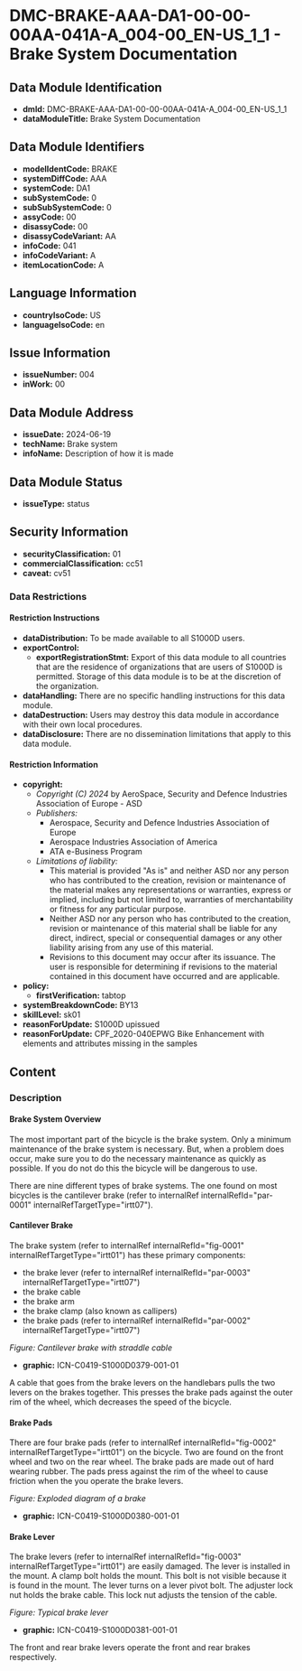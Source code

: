# DMC-BRAKE-AAA-DA1-00-00-00AA-041A-A_004-00_EN-US_1_1 - Brake System Documentation

## Data Module Identification

*   **dmId:** DMC-BRAKE-AAA-DA1-00-00-00AA-041A-A_004-00_EN-US_1_1
*   **dataModuleTitle:** Brake System Documentation

## Data Module Identifiers

*   **modelIdentCode:** BRAKE
*   **systemDiffCode:** AAA
*   **systemCode:** DA1
*   **subSystemCode:** 0
*   **subSubSystemCode:** 0
*   **assyCode:** 00
*   **disassyCode:** 00
*   **disassyCodeVariant:** AA
*   **infoCode:** 041
*   **infoCodeVariant:** A
*   **itemLocationCode:** A

## Language Information

*   **countryIsoCode:** US
*   **languageIsoCode:** en

## Issue Information

*   **issueNumber:** 004
*   **inWork:** 00

## Data Module Address

*   **issueDate:** 2024-06-19
*   **techName:** Brake system
*   **infoName:** Description of how it is made

## Data Module Status

*   **issueType:** status

## Security Information

*   **securityClassification:** 01
*   **commercialClassification:** cc51
*   **caveat:** cv51

### Data Restrictions

#### Restriction Instructions

*   **dataDistribution:** To be made available to all S1000D users.
*   **exportControl:**
    *   **exportRegistrationStmt:** Export of this data module to all countries that are the residence of organizations that are users of S1000D is permitted. Storage of this data module is to be at the discretion of the organization.
*   **dataHandling:** There are no specific handling instructions for this data module.
*   **dataDestruction:** Users may destroy this data module in accordance with their own local procedures.
*   **dataDisclosure:** There are no dissemination limitations that apply to this data module.

#### Restriction Information

*   **copyright:**
    *   *Copyright (C) 2024* by AeroSpace, Security and Defence Industries Association of Europe - ASD
    *   *Publishers:*
        *   Aerospace, Security and Defence Industries Association of Europe
        *   Aerospace Industries Association of America
        *   ATA e-Business Program
    *   *Limitations of liability:*
        *   This material is provided "As is" and neither ASD nor any person who has contributed to the creation, revision or maintenance of the material makes any representations or warranties, express or implied, including but not limited to, warranties of merchantability or fitness for any particular purpose.
        *   Neither ASD nor any person who has contributed to the creation, revision or maintenance of this material shall be liable for any direct, indirect, special or consequential damages or any other liability arising from any use of this material.
        *   Revisions to this document may occur after its issuance. The user is responsible for determining if revisions to the material contained in this document have occurred and are applicable.
*   **policy:**
    *   **firstVerification:** tabtop
*   **systemBreakdownCode:** BY13
*   **skillLevel:** sk01
*   **reasonForUpdate:** S1000D upissued
*   **reasonForUpdate:** CPF_2020-040EPWG Bike Enhancement with elements and attributes missing in the samples

## Content

### Description

#### Brake System Overview

The most important part of the bicycle is the brake system. Only a minimum maintenance of the brake system is necessary. But, when a problem does occur, make sure you to do the necessary maintenance as quickly as possible. If you do not do this the bicycle will be dangerous to use.

There are nine different types of brake systems. The one found on most bicycles is the cantilever brake (refer to internalRef internalRefId="par-0001" internalRefTargetType="irtt07").

#### Cantilever Brake

The brake system (refer to internalRef internalRefId="fig-0001" internalRefTargetType="irtt01") has these primary components:

*   the brake lever (refer to internalRef internalRefId="par-0003" internalRefTargetType="irtt07")
*   the brake cable
*   the brake arm
*   the brake clamp (also known as callipers)
*   the brake pads (refer to internalRef internalRefId="par-0002" internalRefTargetType="irtt07")

*Figure: Cantilever brake with straddle cable*

*   **graphic:** ICN-C0419-S1000D0379-001-01

A cable that goes from the brake levers on the handlebars pulls the two levers on the brakes together. This presses the brake pads against the outer rim of the wheel, which decreases the speed of the bicycle.

#### Brake Pads

There are four brake pads (refer to internalRef internalRefId="fig-0002" internalRefTargetType="irtt01") on the bicycle. Two are found on the front wheel and two on the rear wheel. The brake pads are made out of hard wearing rubber. The pads press against the rim of the wheel to cause friction when the you operate the brake levers.

*Figure: Exploded diagram of a brake*

*   **graphic:** ICN-C0419-S1000D0380-001-01

#### Brake Lever

The brake levers (refer to internalRef internalRefId="fig-0003" internalRefTargetType="irtt01") are easily damaged. The lever is installed in the mount. A clamp bolt holds the mount. This bolt is not visible because it is found in the mount. The lever turns on a lever pivot bolt. The adjuster lock nut holds the brake cable. This lock nut adjusts the tension of the cable.

*Figure: Typical brake lever*

*   **graphic:** ICN-C0419-S1000D0381-001-01

The front and rear brake levers operate the front and rear brakes respectively.
